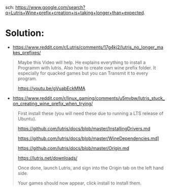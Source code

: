 sch: https://www.google.com/search?q=Lutris+Wine+prefix+creation+is+taking+longer+than+expected.

# Solution:
- https://www.reddit.com/r/Lutris/comments/17g4kj2/lutris_no_longer_makes_prefixes/

>Maybe this Video will help. He explains everything to install a Programm with lutris. Also how to create own wine prefix folder. It especially for quacked games but you can Transmit it to every program.
>
>https://youtu.be/gVuabEckMMA

- https://www.reddit.com/r/linux_gaming/comments/u5mvbw/lutris_stuck_on_creating_wine_prefix_when_trying/

>First install these (you will need these due to running a LTS release of Ubuntu).
>
>https://github.com/lutris/docs/blob/master/InstallingDrivers.md
>
>https://github.com/lutris/docs/blob/master/WineDependencies.md]
>
>https://github.com/lutris/docs/blob/master/Origin.md
>
>https://lutris.net/downloads/
>
>Once done, launch Lutris, and sign into the Origin tab on the left hand side.
>
>Your games should now appear, click install to install them.
